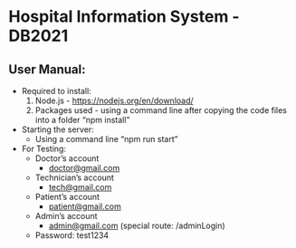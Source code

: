 # Hospital Information System - DB2021

## User Manual:
* Required to install:
  1. Node.js - https://nodejs.org/en/download/
  2. Packages used - using a command line after copying the code files into a folder “npm install”
* Starting the server:
  + Using a command line “npm run start”
* For Testing:
  + Doctor’s account
    - doctor@gmail.com
  + Technician’s account
    - tech@gmail.com
  + Patient’s account
    - patient@gmail.com
  + Admin’s account
    - admin@gmail.com (special route: /adminLogin)
  + Password: test1234
